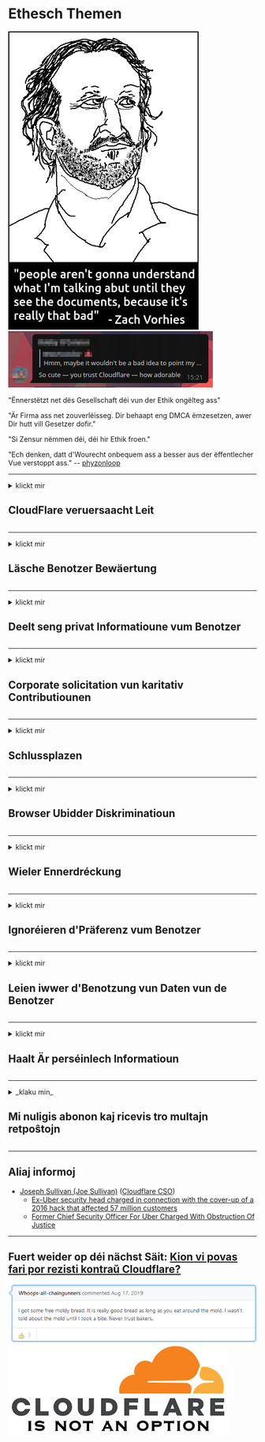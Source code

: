 # Ethesch Themen

![](../image/itsreallythatbad.jpg)
![](../image/telegram/c81238387627b4bfd3dcd60f56d41626.jpg)

"Ënnerstëtzt net dës Gesellschaft déi vun der Ethik ongëlteg ass"

"Är Firma ass net zouverléisseg. Dir behaapt eng DMCA ëmzesetzen, awer Dir hutt vill Gesetzer dofir."

"Si Zensur nëmmen déi, déi hir Ethik froen."

"Ech denken, datt d'Wourecht onbequem ass a besser aus der ëffentlecher Vue verstoppt ass."  -- [phyzonloop](https://twitter.com/phyzonloop)


---


<details>
<summary>klickt mir

## CloudFlare veruersaacht Leit
</summary>


Cloudflare schéckt Spam-E-Mailen fir Net-Cloudflare Benotzer.

- Schéckt nëmmen E-Mailen un Abonnenten déi ageschriwwen hunn
- Wann de Benotzer "Stop" seet, da stoppt d'E-Mail schécken

Et ass esou einfach ze hëllefen. Mee Cloudflare ass et egal.
Cloudflare sot datt hire Service benotze kann all Spammerer oder Ugräifer stoppen.
Wéi kënne mir Cloudflare stoppen ouni Cloudflare z'aktivéieren?


| 🖼 | 🖼 |
| --- | --- |
| ![](../image/cfspam01.jpg) | ![](../image/cfspam03.jpg) |
| ![](../image/cfspam02.jpg) | ![](../image/cfspambrittany.jpg)<br>![](../image/cfspamtwtr.jpg) |

</details>

---

<details>
<summary>klickt mir

## Läsche Benotzer Bewäertung
</summary>


Cloudflare Zensur negativ Rezensiounen.
Wann Dir Anti-Cloudflare Text op Twitter postt, hutt Dir eng Chance fir eng Äntwert vum Cloudflare Mataarbechter mam "Nee, et ass net" Message.
Wann Dir en negativen Iwwerpréiwung op all Iwwerpréifungsplaz publizéiert, probéieren se et ze Zensur.


| 🖼 | 🖼 |
| --- | --- |
| ![](../image/cfcenrev_01.jpg)<br>![](../image/cfcenrev_02.jpg) | ![](../image/cfcenrev_03.jpg) |

</details>

---

<details>
<summary>klickt mir

## Deelt seng privat Informatioune vum Benotzer
</summary>


Cloudflare huet e massive Belästegungsprobleem.
Cloudflare deelt perséinlech Informatioune vun deenen, déi iwwer Hostéiert Site beschwéieren.
Si froen Iech heiansdo Är richteg ID z'informéieren.
Wann Dir net belästegt wëllt, ugegraff, geschloen oder ëmbruecht ginn, sollt Dir besser bleiwen vu Cloudflared Websäiten.


| 🖼 | 🖼 |
| --- | --- |
| ![](../image/cfdox_what.jpg) | ![](../image/cfdox_swat.jpg) |
| ![](../image/cfdox_kill.jpg) | ![](../image/cfdox_threat.jpg) |
| ![](../image/cfdox_dox.jpg) | ![](../image/cfdox_ex1.jpg)<br>![](../image/cfdox_ex2.jpg) |

</details>

---

<details>
<summary>klickt mir

## Corporate solicitation vun karitativ Contributiounen
</summary>


CloudFlare freet sech fir karitativ Contributiounen.
Et ass zimlech erschreckend datt eng amerikanesch Gesellschaft no Charity nieft Associatiounen ouni Gewënnzweck freet, déi gutt Ursaachen hunn.
Wann Dir gär Leit blockéiert oder aner Leit d'Zäit verschwende wëllt, wëllt Dir vläicht e puer Pizzas fir Cloudflare Mataarbechter bestellen.


![](../image/cfdonate.jpg)

</details>

---

<details>
<summary>klickt mir

## Schlussplazen
</summary>


Wat maacht Dir wann Äre Site plötzlech erof geet?
Et gi Berichter datt Cloudflare d'Benotzerkonfiguratioun oder den Service stoppen ouni Warnung, roueg.
Mir proposéieren Iech e besseren Ubidder ze fannen.

![](../image/cftmnt.jpg)

</details>

---

<details>
<summary>klickt mir

## Browser Ubidder Diskriminatioun
</summary>


CloudFlare gëtt preferentiell Behandlung fir déi déi Firefox benotze wärend eng feindlech Behandlung fir d'Benotzer vun net-Tor-Browser iwwer Tor.
Tor Benotzer vun deenen déi rechtlech refuséieren net-javascript auszeféieren kréien och feindlech Behandlung.
Dës Zougang Ongläichheet ass en Netzneutralitéit Mëssbrauch an e Mëssbrauch vu Kraaft.

![](../image/browdifftbcx.gif)

- Lénks: Tor Browser, Richteg: Chrome. Selwecht IP Adress.

![](../image/browserdiff.jpg)

- Linken: Tor Browser Javascript Desaktivéiert, Cookie ageschalt
- Richteg: Chrome Javascript aktivéiert, Cookie behënnert

![](../image/cfsiryoublocked.jpg)

- QuteBrowser (manner Browser) ouni Tor (Clearnet IP)

| ***Browser*** | ***Zougang Behandlung*** |
| --- | --- |
| Tor Browser (Javascript aktivéiert) | Zougang erlaabt |
| Firefox (Javascript aktivéiert) | Zougang degradéiert |
| Chromium (Javascript aktivéiert) | Zougang degradéiert |
| Chromium or Firefox (Javascript behënnert) | Zugrëff refuséiert |
| Chromium or Firefox (Cookie behënnert) | Zugrëff refuséiert |
| QuteBrowser | Zugrëff refuséiert |
| lynx | Zugrëff refuséiert |
| w3m | Zugrëff refuséiert |
| wget | Zugrëff refuséiert |


Firwat net den Audio Knäppchen benotze fir einfach Challenge ze léisen?

Jo, et gëtt en Audio Knäppchen, awer et funktionnéiert ëmmer net iwwer Tor.
Dir kritt dëse Message wann Dir op et klickt:

```
Probéiert et nach méi spéit
Äre Computer oder Netzwierk kann automatesch automatesch Ufroen schécken.
Fir eis Benotzer ze schützen, kënne mir Är Ufro net elo veraarbecht ginn.
Fir méi Detailer fannt Dir op eiser Hëllefssäit
```

</details>

---

<details>
<summary>klickt mir

## Wieler Ennerdréckung
</summary>


Wieler an US Staaten registréiere sech fir schlussendlech iwwer de Websäit vum Staatssekretär am Staat vun hirer Wunnsëtz ze wielen.
Republikanesch-kontrolléiert Staat Staatssekretär Büroen engagéieren de Wielerunterdréck, andeems de Websäit vum Staatssekretär duerch Cloudflare proxidéiert gëtt.
Cloudflare's feindlecher Behandlung vun Tor Benotzer, seng MITM Positioun als zentraliséierter globaler Iwwerwaachungspunkt, a seng schiedlech Roll insgesamt mécht potentiell Wieler onzefridden sech unzemellen.
Besonnesch Liberal tendéieren d'Privatsphär z'erhalen.
Wieler Aschreiwungsformen sammelen sensibel Informatioun iwwer de Wieler politesche Lien, perséinlech kierperlech Adress, Sozialversécherungsnummer an Gebuertsdatum.
Déi meescht Staaten maachen nëmmen e Subset vun där Informatioun ëffentlech verfügbar, awer Cloudflare gesitt all dës Informatioun wann iergend en registréiert fir ze wielen.

Notiz datt d'Pabeierregistratioun d'Cloudflare net ëmgeet well de Sekretär vum Staat Datenentrée Mataarbechter d'Cloudflare Websäit benotzt fir d'Donnéeën unzeginn.

| 🖼 | 🖼 |
| --- | --- |
| ![](../image/cfvotm_01.jpg) | ![](../image/cfvotm_02.jpg) |

- Change.org ass eng berühmt Websäit fir Stëmmen ze sammelen an Handlung ze huelen.
“Leit iwwerall fänken u Kampagnen, mobiliséieren Unhänger a schaffe mat Entscheedungshändler fir Léisungen ze féieren.”
Leider kënne vill Leit iwwerhaapt net vum.org vun der Cloudflare aggressivem Filter änneren.
Si gi blockéiert fir d'Petitioun z'ënnerschreiwen, sou datt se vun engem demokratesche Prozess ausgeschloss ginn.
Aner net-Cloudflared Plattform benotze wéi OpenPetition hëlleft de Problem ze botzen.

| 🖼 | 🖼 |
| --- | --- |
| ![](../image/changeorgasn.jpg) | ![](../image/changeorgtor.jpg) |

- Cloudflare "Athenesche Projet" bitt gratis Enterprise-Niveau Schutz fir Staat a lokal Wahl Websäite.
Si soten "hir Bestanddeeler kënnen Zougang zu Wahlinformatioun a Wielerregistrierung kréien" awer dëst ass eng Lige well vill Leit just net um Site kënne surfen.

</details>

---

<details>
<summary>klickt mir

## Ignoréieren d'Präferenz vum Benotzer
</summary>


Wann Dir eppes ophält, erwaart Dir datt Dir keen E-Mail doriwwer kritt.
Cloudflare ignoréieren d'Präferenz vum Benotzer an deelt Daten mat Drëtt Partei Firmen ouni d'Zoustëmmung vun de Clienten.
Wann Dir hire gratis Plang benotzt, da schécken se heiansdo E-Mail un Iech a froe fir e Mountabonnement ze kafen.

![](../image/cfviopl_tp.jpg)

</details>

---

<details>
<summary>klickt mir

## Leien iwwer d'Benotzung vun Daten vun de Benotzer
</summary>


No dësem ex-Cloudflare Client Blog, Cloudflare liegt iwwer Konten ze läschen.
Hautdesdaags halen vill Firmen Är Donnéeën nodeems Dir Äre Kont ofgeschloss hutt oder ewechgeholl hutt.
Déi meescht vu gudde Firmen ernimmen doriwwer an hirer Privatsphär Politik.
Cloudflare? Nee.

```
2019-08-05 CloudFlare huet mech Bestätegung geschéckt datt si mäi Kont geläscht hunn.
2019-10-02 Ech krut eng E-Mail vun CloudFlare "well ech e Client sinn"
```

Cloudflare wousst net iwwer d'Wuert "ewechhuelen".
Wann et wierklech ewechgeholl gëtt, firwat huet dësen Ex-Client eng E-Mail kritt?
Hien huet och erwähnt datt d'Privatsphärpolitik vum Cloudflare net doriwwer schwätzt.

```
Hir nei Privatsphär Politik seet keen Erhaalen vun Donnéeën fir e Joer.
```

![](../image/cfviopl_notdel.jpg)

Wéi kënnt Dir Cloudflare vertrauen wann hir Privatsphär Politik e LIE ass?

</details>

---

<details>
<summary>klickt mir

## Haalt Är perséinlech Informatioun
</summary>


Cloudflare Kont läschen ass schwéier Niveau.

```
Gitt e Support Ticket mat der Kategorie "Kont" of,
an Ufro Kont läschen am Message Kierper.
Dir musst keng Domainen oder Kreditkaarten op Äre Kont befestegt hunn ier Dir Läschen freet.
```

Dir kritt dëse Confirmatiouns-E-Mail.

![](../image/cf_deleteandkeep.jpg)

"Mir hunn ugefaang Är Läschenufro ze veraarbechten" awer "Mir wäerte weider Är perséinlech Informatioune späicheren".

Kënnt Dir dat "vertrauen"?

</details>

---

<details>
<summary>_klaku min_

## Mi nuligis abonon kaj ricevis tro multajn retpoŝtojn
</summary>


La uzanto nuligis sian 'Cloudflare stream' abonon kaj li ricevas retpoŝtajn memorigilojn ĉiutage por rememorigi lin pri nuligita abono.
Ne estas malaprobita butono. Kiel vi ĉesas ĉi tiun frenezon?

![](../image/barrageemailcancelsubscription.jpg)

Cloudflare diris al ĉi tiu uzanto kontakti subtenteamo kaj peti ĉiujn viajn enhavojn forigi.

- [t](https://web.archive.org/web/20210412165334/https://twitter.com/JohnHaldson/status/1381651569247088650)

</details>

---

## Aliaj informoj

- [Joseph Sullivan (Joe Sullivan)](../cloudflare_inc/cloudflare_members.md) ([Cloudflare CSO](https://twitter.com/eastdakota/status/1296522269313785862))
  - [Ex-Uber security head charged in connection with the cover-up of a 2016 hack that affected 57 million customers](https://www.businessinsider.com/uber-data-hack-security-head-joe-sullivan-charged-cover-up-2020-8)
  - [Former Chief Security Officer For Uber Charged With Obstruction Of Justice](https://www.justice.gov/usao-ndca/pr/former-chief-security-officer-uber-charged-obstruction-justice)


---

## Fuert weider op déi nächst Säit:   [Kion vi povas fari por rezisti kontraŭ Cloudflare?](lb.action.md)

![](../image/freemoldybread.jpg)
![](../image/cfisnotanoption.jpg)
